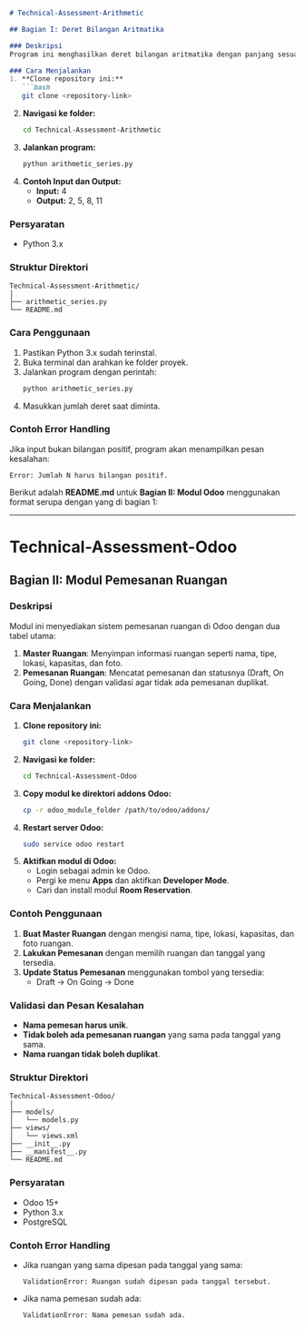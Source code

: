 ```markdown
# Technical-Assessment-Arithmetic

## Bagian I: Deret Bilangan Aritmatika

### Deskripsi
Program ini menghasilkan deret bilangan aritmatika dengan panjang sesuai input pengguna. Setiap bilangan dalam deret memiliki angka awal **2** dan beda **3** antar bilangan berturut-turut.

### Cara Menjalankan
1. **Clone repository ini:**
   ```bash
   git clone <repository-link>
   ```
2. **Navigasi ke folder:**
   ```bash
   cd Technical-Assessment-Arithmetic
   ```
3. **Jalankan program:**
   ```bash
   python arithmetic_series.py
   ```
4. **Contoh Input dan Output:**
   - **Input:** 4
   - **Output:** 2, 5, 8, 11

### Persyaratan
- Python 3.x

### Struktur Direktori
```
Technical-Assessment-Arithmetic/
│
├── arithmetic_series.py
└── README.md
```

### Cara Penggunaan
1. Pastikan Python 3.x sudah terinstal.
2. Buka terminal dan arahkan ke folder proyek.
3. Jalankan program dengan perintah:
   ```bash
   python arithmetic_series.py
   ```
4. Masukkan jumlah deret saat diminta.

### Contoh Error Handling
Jika input bukan bilangan positif, program akan menampilkan pesan kesalahan:
```
Error: Jumlah N harus bilangan positif.
```

Berikut adalah **README.md** untuk **Bagian II: Modul Odoo** menggunakan format serupa dengan yang di bagian 1:

---

# **Technical-Assessment-Odoo**

## **Bagian II: Modul Pemesanan Ruangan**

### **Deskripsi**
Modul ini menyediakan sistem pemesanan ruangan di Odoo dengan dua tabel utama:
1. **Master Ruangan**: Menyimpan informasi ruangan seperti nama, tipe, lokasi, kapasitas, dan foto.
2. **Pemesanan Ruangan**: Mencatat pemesanan dan statusnya (Draft, On Going, Done) dengan validasi agar tidak ada pemesanan duplikat.

### **Cara Menjalankan**
1. **Clone repository ini:**
   ```bash
   git clone <repository-link>
   ```
2. **Navigasi ke folder:**
   ```bash
   cd Technical-Assessment-Odoo
   ```
3. **Copy modul ke direktori addons Odoo:**
   ```bash
   cp -r odoo_module_folder /path/to/odoo/addons/
   ```
4. **Restart server Odoo:**
   ```bash
   sudo service odoo restart
   ```
5. **Aktifkan modul di Odoo:**
   - Login sebagai admin ke Odoo.
   - Pergi ke menu **Apps** dan aktifkan **Developer Mode**.
   - Cari dan install modul **Room Reservation**.

### **Contoh Penggunaan**
1. **Buat Master Ruangan** dengan mengisi nama, tipe, lokasi, kapasitas, dan foto ruangan.
2. **Lakukan Pemesanan** dengan memilih ruangan dan tanggal yang tersedia.
3. **Update Status Pemesanan** menggunakan tombol yang tersedia:
   - Draft → On Going → Done

### **Validasi dan Pesan Kesalahan**
- **Nama pemesan harus unik**.
- **Tidak boleh ada pemesanan ruangan** yang sama pada tanggal yang sama.
- **Nama ruangan tidak boleh duplikat**.

### **Struktur Direktori**
```
Technical-Assessment-Odoo/
│
├── models/
│   └── models.py
├── views/
│   └── views.xml
├── __init__.py
├── __manifest__.py
└── README.md
```

### **Persyaratan**
- Odoo 15+
- Python 3.x
- PostgreSQL

### **Contoh Error Handling**
- Jika ruangan yang sama dipesan pada tanggal yang sama:
  ```
  ValidationError: Ruangan sudah dipesan pada tanggal tersebut.
  ```
- Jika nama pemesan sudah ada:
  ```
  ValidationError: Nama pemesan sudah ada.
  ```
